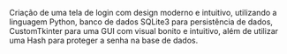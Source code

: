 Criação de uma tela de login com design moderno e intuitivo, utilizando a linguagem Python, banco de dados SQLite3 para persistência de dados, CustomTkinter para uma GUI com visual bonito e intuitivo, além de utilizar
uma Hash para proteger a senha na base de dados.
